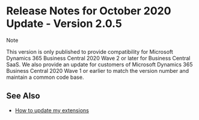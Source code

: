 # Release Notes for October 2020 Update - Version 2.0.5

> [!NOTE]
> This version is only published to provide compatibility for Microsoft Dynamics 365 Business Central 2020 Wave 2 or later for Business Central SaaS. We also provide an update for customers of Microsoft Dynamics 365 Business Central 2020 Wave 1 or earlier to match the version number and maintain a common code base.

## See Also

- [How to update my extensions](../faq-index.md#i-want-to-update-my-version-of-nav-x-credit-management)
